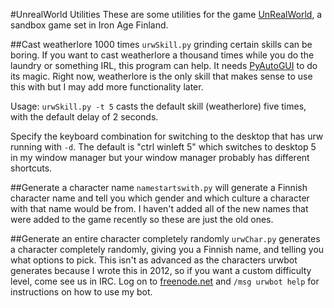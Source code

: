 #UnrealWorld Utilities
These are some utilities for the game [UnRealWorld](http://www.unrealworld.fi), a sandbox game set in Iron Age Finland. 

##Cast weatherlore 1000 times
`urwSkill.py` grinding certain skills can be boring. If you want to cast weatherlore a thousand times while you do the laundry or something IRL, this program can help. It needs [PyAutoGUI](https://pypi.org/project/PyAutoGUI/) to do its magic. Right now, weatherlore is the only skill that makes sense to use this with but I may add more functionality later. 

Usage: `urwSkill.py -t 5` casts the default skill (weatherlore) five times, with the default delay of 2 seconds.

Specify the keyboard combination for switching to the desktop that has urw running with `-d`. The default is "ctrl winleft 5" which switches to desktop 5 in my window manager but your window manager probably has different shortcuts.

##Generate a character name
`namestartswith.py` will generate a Finnish character name and tell you which gender and which culture a character with that name would be from. I haven't added all of the new names that were added to the game recently so these are just the old ones.

##Generate an entire character completely randomly
`urwChar.py` generates a character completely randomly, giving you a Finnish name, and telling you what options to pick. This isn't as advanced as the characters urwbot generates because I wrote this in 2012, so if you want a custom difficulty level, come see us in IRC. Log on to [freenode.net](http://freenode.net/) and `/msg urwbot help` for instructions on how to use my bot.
